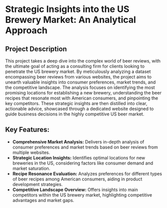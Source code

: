 # Strategic Insights into the US Brewery Market: An Analytical Approach

## Project Description
This project takes a deep dive into the complex world of beer reviews, with the ultimate goal of acting as a consulting firm for clients looking to penetrate the US brewery market. By meticulously analyzing a dataset encompassing beer reviews from various websites, the project aims to unearth valuable insights into consumer preferences, market trends, and the competitive landscape. The analysis focuses on identifying the most promising locations for establishing a new brewery, understanding the beer recipes that resonate most with American consumers, and pinpointing the key competitors. These strategic insights are then distilled into clear, actionable advice, showcased through a dedicated website designed to guide business decisions in the highly competitive US beer market.

## Key Features:

- **Comprehensive Market Analysis:** Delivers in-depth analysis of consumer preferences and market trends based on beer reviews from multiple websites.
- **Strategic Location Insights:** Identifies optimal locations for new breweries in the US, considering factors like consumer demand and market saturation.
- **Recipe Resonance Evaluation:** Analyzes preferences for different types of beer recipes among American consumers, aiding in product development strategies.
- **Competitive Landscape Overview:** Offers insights into main competitors within the US brewery market, highlighting competitive advantages and market gaps.
